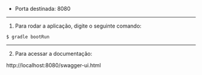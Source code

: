 - Porta destinada: 8080
***

1. Para rodar a aplicação, digite o seguinte comando:

`$ gradle bootRun`
***

2. Para acessar a documentação:

http://localhost:8080/swagger-ui.html
